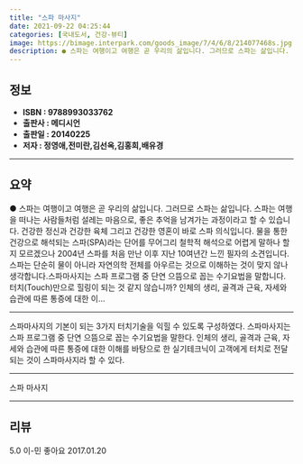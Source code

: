 ```yaml
---
title: "스파 마사지"
date: 2021-09-22 04:25:44
categories: [국내도서, 건강-뷰티]
image: https://bimage.interpark.com/goods_image/7/4/6/8/214077468s.jpg
description: ● 스파는 여행이고 여행은 곧 우리의 삶입니다. 그러므로 스파는 삶입니다. 스파는 여행을 떠나는 사람들처럼 설레는 마음으로, 좋은 추억을 남겨가는 과정이라고 할 수 있습니다. 건강한 정신과 건강한 육체 그리고 건강한 영혼이 바로 스파 의식입니다. 물을 통한 건강으로 해석되는 스파(SP
---
```


## **정보**

- **ISBN : 9788993033762**
- **출판사 : 메디시언**
- **출판일 : 20140225**
- **저자 : 정영애,전미란,김선옥,김홍희,배유경**

------



## **요약**

●  스파는 여행이고 여행은 곧 우리의 삶입니다. 그러므로 스파는 삶입니다. 스파는 여행을 떠나는 사람들처럼 설레는 마음으로, 좋은 추억을 남겨가는 과정이라고 할 수 있습니다. 건강한 정신과 건강한 육체 그리고 건강한 영혼이 바로 스파 의식입니다. 물을 통한 건강으로 해석되는 스파(SPA)라는 단어를 무어그리 철학적 해석으로 어렵게 말하나 할지 모르겠으나 2004년 스파를 처음 만난 이후 지난 10여년간 느낀 필자의 소견입니다. 스파는 단순히 물이 아니라 자연의학 전체를 아우르는 것으로 이해하는 것이 맞지 않나 생각합니다.스파마사지는 스파 프로그램 중 단연 으뜸으로 꼽는 수기요법을 말합니다. 터치(Touch)만으로 힐링이 되는 것 같지 않습니까? 인체의 생리, 골격과 근육, 자세와 습관에 따른 통증에 대한 이...

------

스파마사지의 기본이 되는 3가지 터치기술을 익힐 수 있도록 구성하였다. 스파마사지는 스파 프로그램 중 단연 으뜸으로 꼽는 수기요법을 말한다. 인체의 생리, 골격과 근육, 자세와 습관에 따른 통증에 대한 이해를 바탕으로 한 실기테크닉이 고객에게 터치로 전달되는 것이 스파마사지라 할 수 있다.

------


스파 마사지 

------


## **리뷰** 

5.0 이-민 좋아요 2017.01.20 <br/>